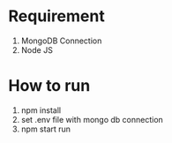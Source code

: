 # Requirement
1. MongoDB Connection
2. Node JS

# How to run
1. npm install
3. set .env file with mongo db connection
2. npm start run